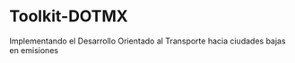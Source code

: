 # Toolkit-DOTMX
Implementando el Desarrollo Orientado al Transporte hacia ciudades bajas en emisiones
